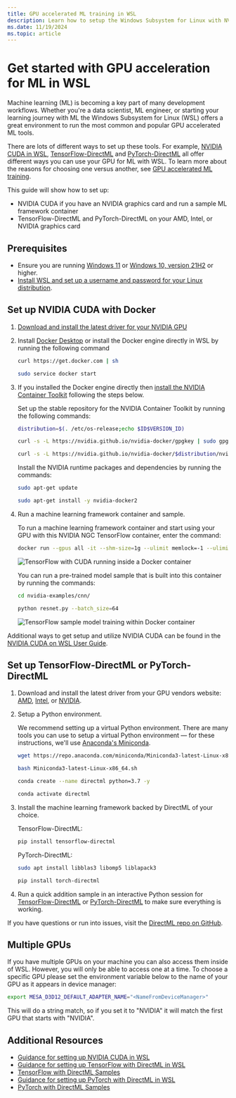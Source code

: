 ```yaml
---
title: GPU accelerated ML training in WSL
description: Learn how to setup the Windows Subsystem for Linux with NVIDIA CUDA, TensorFlow-DirectML, and PyTorch-DirectML. Read about using GPU acceleration with WSL to support machine learning training scenarios.
ms.date: 11/19/2024
ms.topic: article
---
```


# Get started with GPU acceleration for ML in WSL

Machine learning (ML) is becoming a key part of many development workflows. Whether you're a data scientist, ML engineer, or starting your learning journey with ML the Windows Subsystem for Linux (WSL) offers a great environment to run the most common and popular GPU accelerated ML tools.

There are lots of different ways to set up these tools. For example, [NVIDIA CUDA in WSL](https://developer.nvidia.com/cuda/wsl), [TensorFlow-DirectML](https://pypi.org/project/tensorflow-directml/) and [PyTorch-DirectML](https://pypi.org/project/pytorch-directml/) all offer different ways you can use your GPU for ML with WSL. To learn more about the reasons for choosing one versus another, see [GPU accelerated ML training](/windows/ai/directml/gpu-accelerated-training).

This guide will show how to set up:

* NVIDIA CUDA if you have an NVIDIA graphics card and run a sample ML framework container
* TensorFlow-DirectML and PyTorch-DirectML on your AMD, Intel, or NVIDIA graphics card

## Prerequisites

* Ensure you are running [Windows 11](https://microsoft.com/software-download/windows11) or [Windows 10, version 21H2](https://microsoft.com/software-download/windows10) or higher.
* [Install WSL and set up a username and password for your Linux distribution](/windows/wsl/install).

## Set up NVIDIA CUDA with Docker

1. [Download and install the latest driver for your NVIDIA GPU](https://www.nvidia.com/Download/index.aspx)
2. Install [Docker Desktop](/windows/wsl/tutorials/wsl-containers#install-docker-desktop) or install the Docker engine directly in WSL by running the following command

    ```bash
    curl https://get.docker.com | sh
    ````
    
    ```bash
    sudo service docker start
    ````

3. If you installed the Docker engine directly then [install the NVIDIA Container Toolkit](https://docs.nvidia.com/cuda/wsl-user-guide/index.html#ch04-sub02-install-nvidia-docker) following the steps below.  
    
    Set up the stable repository for the NVIDIA Container Toolkit by running the following commands:

    ```bash
    distribution=$(. /etc/os-release;echo $ID$VERSION_ID)
    ```
    
    ```bash
    curl -s -L https://nvidia.github.io/nvidia-docker/gpgkey | sudo gpg --dearmor -o /usr/share/keyrings/nvidia-docker-keyring.gpg
    ```
    
    ```bash
    curl -s -L https://nvidia.github.io/nvidia-docker/$distribution/nvidia-docker.list | sed 's#deb https://#deb [signed-by=/usr/share/keyrings/nvidia-docker-keyring.gpg] https://#g' | sudo tee /etc/apt/sources.list.d/nvidia-docker.list
    ```

    Install the NVIDIA runtime packages and dependencies by running the commands:

    ```bash
    sudo apt-get update
    ```
    
    ```bash
    sudo apt-get install -y nvidia-docker2
    ```

4. Run a machine learning framework container and sample.
    
    To run a machine learning framework container and start using your GPU with this NVIDIA NGC TensorFlow container, enter the command:
        
    ````bash
    docker run --gpus all -it --shm-size=1g --ulimit memlock=-1 --ulimit stack=67108864 nvcr.io/nvidia/tensorflow:20.03-tf2-py3
    ````

    ![TensorFlow with CUDA running inside a Docker container](https://user-images.githubusercontent.com/2146704/165866792-0fc1b9f6-a7be-49e2-8eb4-919a9b13a07c.png)

    You can run a pre-trained model sample that is built into this container by running the commands:

    ```bash
    cd nvidia-examples/cnn/
    ```
    
    ```bash
    python resnet.py --batch_size=64
    ```

    ![TensorFlow sample model training within Docker container](https://user-images.githubusercontent.com/2146704/165867329-fae2f8ec-e86d-412e-9e2c-dcfec0ec2429.gif)


Additional ways to get setup and utilize NVIDIA CUDA can be found in the [NVIDIA CUDA on WSL User Guide](https://docs.nvidia.com/cuda/wsl-user-guide/index.html#getting-started-with-cuda-on-wsl).

## Set up TensorFlow-DirectML or PyTorch-DirectML

1. Download and install the latest driver from your GPU vendors website: [AMD](https://www.amd.com/en/support), [Intel](https://www.intel.com/content/www/us/en/download/19344/intel-graphics-windows-dch-drivers.html), or [NVIDIA](https://www.nvidia.com/Download/index.aspx).

2. Setup a Python environment.

    We recommend setting up a virtual Python environment. There are many tools you can use to setup a virtual Python environment — for these instructions, we'll use [Anaconda's Miniconda](https://docs.conda.io/en/latest/miniconda.html).

    ```bash
    wget https://repo.anaconda.com/miniconda/Miniconda3-latest-Linux-x86_64.sh
    ```
    
    ```bash
    bash Miniconda3-latest-Linux-x86_64.sh
    ```
    
    ```bash
    conda create --name directml python=3.7 -y
    ```
    
    ```bash
    conda activate directml
    ```

3. Install the machine learning framework backed by DirectML of your choice.

    TensorFlow-DirectML:
    
    ```bash
    pip install tensorflow-directml
    ```

    PyTorch-DirectML:

    ```bash
    sudo apt install libblas3 libomp5 liblapack3
    ```
    
    ```bash
    pip install torch-directml
    ```

4. Run a quick addition sample in an interactive Python session for [TensorFlow-DirectML](/windows/ai/directml/gpu-tensorflow-wsl#install-the-tensorflow-with-directml-package) or [PyTorch-DirectML](/windows/ai/directml/gpu-pytorch-wsl#install-the-pytorch-with-directml-package) to make sure everything is working.

If you have questions or run into issues, visit the [DirectML repo on GitHub](https://github.com/microsoft/DirectML#feedback).

## Multiple GPUs

If you have multiple GPUs on your machine you can also access them inside of WSL. However, you will only be able to access one at a time. To choose a specific GPU please set the environment variable below to the name of your GPU as it appears in device manager:

```bash
export MESA_D3D12_DEFAULT_ADAPTER_NAME="<NameFromDeviceManager>"
```

This will do a string match, so if you set it to "NVIDIA" it will match the first GPU that starts with "NVIDIA".

## Additional Resources

* [Guidance for setting up NVIDIA CUDA in WSL](https://docs.nvidia.com/cuda/wsl-user-guide/index.html)
* [Guidance for setting up TensorFlow with DirectML in WSL](/windows/ai/directml/gpu-tensorflow-wsl)
* [TensorFlow with DirectML Samples](https://github.com/microsoft/DirectML/tree/master/TensorFlow)
* [Guidance for setting up PyTorch with DirectML in WSL](/windows/ai/directml/gpu-pytorch-wsl)
* [PyTorch with DirectML Samples](https://github.com/microsoft/DirectML/tree/master/PyTorch)
